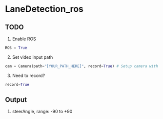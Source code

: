 # LaneDetection_ros

## TODO

1. Enable ROS

```python
ROS = True
```

2. Set video input path

```python
cam = Camera(path="[YOUR_PATH_HERE]", record=True) # Setup camera with path
```

3. Need to record?

```python
record=True
```

## Output 

1. steerAngle, range: -90 to +90

